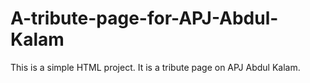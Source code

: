 # A-tribute-page-for-APJ-Abdul-Kalam
This is a simple HTML project. It is a tribute page on APJ Abdul Kalam.
